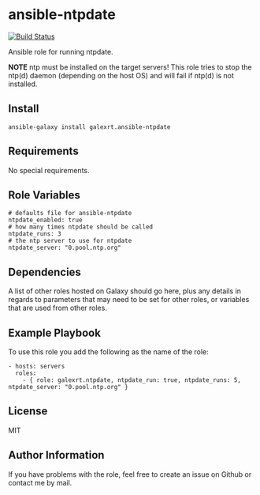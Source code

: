 ansible-ntpdate
===============

[![Build Status](https://travis-ci.org/galexrt/ansible-ntpdate.svg?branch=master)](https://travis-ci.org/galexrt/ansible-ntpdate)

Ansible role for running ntpdate.

**NOTE** ntp must be installed on the target servers! This role tries to stop the ntp(d) daemon (depending on the host OS) and will fail if ntp(d) is not installed.

Install
-------

```
ansible-galaxy install galexrt.ansible-ntpdate
```

Requirements
------------

No special requirements.

Role Variables
--------------

```
# defaults file for ansible-ntpdate
ntpdate_enabled: true
# how many times ntpdate should be called
ntpdate_runs: 3
# the ntp server to use for ntpdate
ntpdate_server: "0.pool.ntp.org"
```

Dependencies
------------

A list of other roles hosted on Galaxy should go here, plus any details in regards to parameters that may need to be set for other roles, or variables that are used from other roles.

Example Playbook
----------------

To use this role you add the following as the name of the role:
```
- hosts: servers
  roles:
    - { role: galexrt.ntpdate, ntpdate_run: true, ntpdate_runs: 5, ntpdate_server: "0.pool.ntp.org" }
```

License
-------

MIT

Author Information
------------------

If you have problems with the role, feel free to create an issue on Github or contact me by mail.
